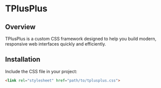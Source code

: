 # TPlusPlus

## Overview

TPlusPlus is a custom CSS framework designed to help you build modern, responsive web interfaces quickly and efficiently.

## Installation

Include the CSS file in your project:

```html
<link rel="stylesheet" href="path/to/tplusplus.css">
